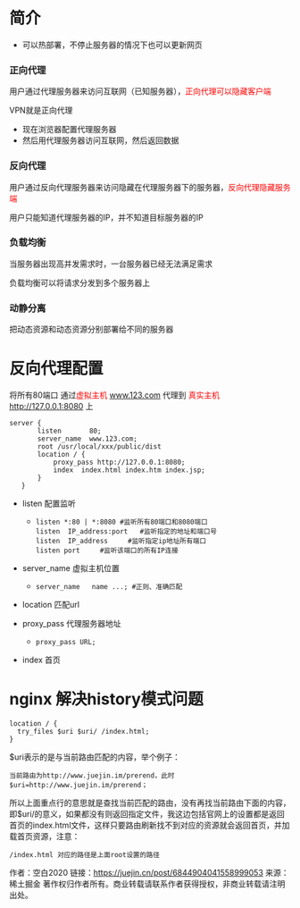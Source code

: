 # 简介

- 可以热部署，不停止服务器的情况下也可以更新网页

### 正向代理

用户通过代理服务器来访问互联网（已知服务器），<font color='red'>正向代理可以隐藏客户端</font>

VPN就是正向代理

- 现在浏览器配置代理服务器
- 然后用代理服务器访问互联网，然后返回数据

### 反向代理

用户通过反向代理服务器来访问隐藏在代理服务器下的服务器，<font color='red'>反向代理隐藏服务端</font>

用户只能知道代理服务器的IP，并不知道目标服务器的IP

### 负载均衡

当服务器出现高并发需求时，一台服务器已经无法满足需求

负载均衡可以将请求分发到多个服务器上

### 动静分离

把动态资源和动态资源分别部署给不同的服务器

# 反向代理配置

将所有80端口 通过<font style="color:red">虚拟主机</font> www.123.com 代理到 <font style="color:red">真实主机</font> http://127.0.0.1:8080 上

 ```nginx
server {
        listen       80;
        server_name  www.123.com;
		root /usr/local/xxx/public/dist
        location / {
            proxy_pass http://127.0.0.1:8080;
            index  index.html index.htm index.jsp;
        }
    }
 ```

- listen 配置监听

  - ```nginx
    listen *:80 | *:8080 #监听所有80端口和8080端口
    listen  IP_address:port   #监听指定的地址和端口号
    listen  IP_address     #监听指定ip地址所有端口
    listen port     #监听该端口的所有IP连接
    ```

- server_name 虚拟主机位置

  - ```nginx
    server_name   name ...; #正则、准确匹配
    ```

- location 匹配url

- proxy_pass 代理服务器地址

  - ```nginx
    proxy_pass URL;
    ```

- index 首页

# nginx 解决history模式问题

```nginx
location / {
  try_files $uri $uri/ /index.html;
}
```

$uri表示的是与当前路由匹配的内容，举个例子：

```nginx
当前路由为http://www.juejin.im/prerend，此时$uri=http://www.juejin.im/prerend；
```

所以上面重点行的意思就是查找当前匹配的路由，没有再找当前路由下面的内容，即$uri/的意义，如果都没有则返回指定文件，我这边包括官网上的设置都是返回首页的index.html文件，这样只要路由刷新找不到对应的资源就会返回首页，并加载首页资源，注意：

```nginx
/index.html 对应的路径是上面root设置的路径
```


作者：空白2020
链接：https://juejin.cn/post/6844904041558999053
来源：稀土掘金
著作权归作者所有。商业转载请联系作者获得授权，非商业转载请注明出处。